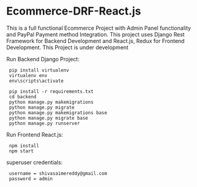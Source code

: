 # Ecommerce-DRF-React.js
This is a full functional Ecommerce Project with Admin Panel functionality and PayPal Payment method Integration. This project uses Django Rest Framework for Backend Development and React.js, Redux for Frontend Development. 
This Project is under development

Run Backend Django Project:

     pip install virtualenv
     virtualenv env
     env\scripts\activate
    
     pip install -r requirements.txt
     cd backend
     python manage.py makemigrations
     python manage.py migrate
     python manage.py makemigrations base
     python manage.py migrate base
     python manage.py runserver
    
Run Frontend React.js:

     npm install
     npm start
    
superuser credentials:

     username = shivasaimereddy@gmail.com
     password = admin
